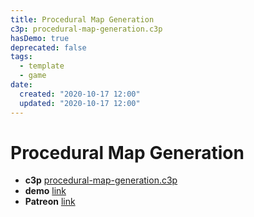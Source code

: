 ```yaml
---
title: Procedural Map Generation
c3p: procedural-map-generation.c3p
hasDemo: true
deprecated: false
tags:
  - template
  - game 
date:
  created: "2020-10-17 12:00"
  updated: "2020-10-17 12:00"
---
```


# Procedural Map Generation

* **c3p** [procedural-map-generation.c3p](source/c3p/procedural-map-generation.c3p)
* **demo** [link](demo)
* **Patreon** [link](https://patreon.com/el3um4s)

